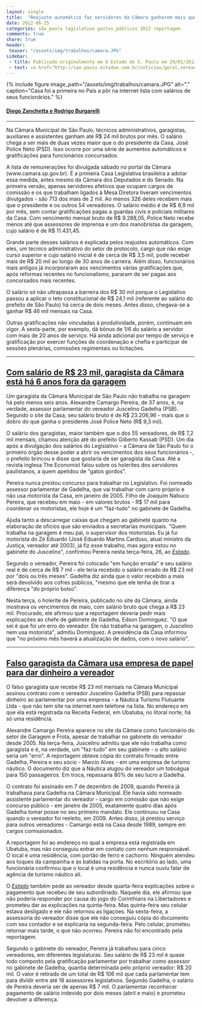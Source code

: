 ```yaml
---
layout: single
title:  "Reajuste automático faz servidores da Câmara ganharem mais que presidente"
date: 2012-06-25 
categories: são_paulo legislativo gastos_públicos 2012 reportagem
comments: true
share: true
header:
 teaser: "/assets/img/trabalhos/camara.JPG"
sidebar:
 - title: Publicado originalmente em O Estado de S. Paulo em 29/01/2012
 - text: <a href="http://sao-paulo.estadao.com.br/noticias/geral,vereador-de-sp-banca-sumo-bocha-e-futebol-de-botao-imp-,828521">Ver o original</a>
---
```


{% include figure image_path="/assets/img/trabalhos/camara.JPG" alt="." caption="Casa foi a primeira no País a pôr na internet lista com salários de seus funcionários." %}

<h4><u>Diego Zanchetta e Rodrigo Burgarelli</u></h4>
<hr>
<p>Na Câmara Municipal de São Paulo, técnicos administrativos, garagistas, auxiliares e assistentes ganham até R$ 24 mil brutos por mês. O salário chega a ser mais de duas vezes maior que o do presidente da Casa, José Police Neto (PSD). Isso ocorre por uma série de aumentos automáticos e gratificações para funcionários concursados.</p>
<p>A lista de remunerações foi divulgada sábado no portal da Câmara (www.camara.sp.gov.br). É a primeira Casa Legislativa brasileira a adotar essa medida, antes mesmo da Câmara dos Deputados e do Senado. Na primeira versão, apenas servidores efetivos que ocupam cargos de comissão e os que trabalham ligados à Mesa Diretora tiveram vencimentos divulgados - são 713 dos mais de 2 mil. Ao menos 326 deles recebem mais que o presidente e os outros 54 vereadores. O salário médio é de R$ 8,9 mil por mês, sem contar gratificações pagas a guardas civis e policiais militares da Casa. Com vencimento mensal bruto de R$ 9.288,05, Police Neto recebe menos até que assessores de imprensa e um dos manobristas da garagem, cujo salário é de R$ 11.431,45.</p>
<p>Grande parte desses salários é explicada pelos reajustes automáticos. Com eles, um técnico administrativo do setor de protocolo, cargo que não exige curso superior e cujo salário inicial é de cerca de R$ 3,5 mil, pode receber mais de R$ 20 mil ao longo de 30 anos de carreira. Além disso, funcionários mais antigos já incorporaram aos vencimentos várias gratificações que, após reformas recentes no funcionalismo, pararam de ser pagas aos concursados mais recentes. </p>
<p>O salário só não ultrapassa a barreira dos R$ 30 mil porque o Legislativo passou a aplicar o teto constitucional de R$ 24,1 mil (referente ao salário do prefeito de São Paulo) há cerca de dois meses. Antes disso, chegava-se a ganhar R$ 46 mil mensais na Casa.</p>
<p>Outras gratificações não vinculadas à produtividade, porém, continuam em vigor. A sexta-parte, por exemplo, dá bônus de 1/6 do salário a servidor com mais de 20 anos de serviço. Há ainda adicional por tempo de serviço e gratificação por exercer funções de coordenação e chefia e participar de sessões plenárias, comissões regimentais ou licitações.</p>
<hr>
<h2><a href="http://sao-paulo.estadao.com.br/noticias/geral,com-salario-de-r-23-mil-garagista-da-camara-esta-ha-6-anos-fora-da-garagem,892016">Com salário de R$ 23 mil, garagista da Câmara está há 6 anos fora da garagem</a></h2>
<p>Um garagista da Câmara Municipal de São Paulo não trabalha na garagem há pelo menos seis anos. Alexandre Camargo Pereira, de 37 anos, é, na verdade, assessor parlamentar do vereador Juscelino Gadelha (PSB). Segundo o site da Casa, seu salário bruto é de R$ 23.206,96 - mais que o dobro do que ganha o presidente José Police Neto (R$ 9,3 mil).</p>
<p>O salário dos garagistas, maior também que o dos 55 vereadores, de R$ 7,2 mil mensais, chamou atenção até do prefeito Gilberto Kassab (PSD). Um dia após a divulgação dos salários do Legislativo - a Câmara de São Paulo foi o primeiro órgão desse poder a abrir os vencimentos dos seus funcionários -, o prefeito brincou e disse que gostaria de ser garagista da Casa. Até a revista inglesa The Economist falou sobre os holerites dos servidores paulistanos, a quem apelidou de "gatos gordos".</p>
<p>Pereira nunca prestou concurso para trabalhar no Legislativo. Foi nomeado assessor parlamentar de Gadelha, que vai trabalhar com carro próprio e não usa motorista da Casa, em janeiro de 2005. Filho de Joaquim Nabuco Pereira, que recebeu em maio - em valores brutos - R$ 17 mil para coordenar os motoristas, ele hoje é um "faz-tudo" no gabinete de Gadelha. </p>
<p>Ajuda tanto a descarregar caixas que chegam ao gabinete quanto na elaboração de ofícios que são enviados a secretarias municipais. "Quem trabalha na garagem é meu pai, o supervisor dos motoristas. Eu já fui motorista do Zé Eduardo (José Eduardo Martins Cardoso, atual ministro da Justiça, vereador até 2003), já fiz esse trabalho, mas agora estou no gabinete do Juscelino", confirmou Pereira nesta terça-feira, 26, ao <u><i>Estado</i></u>.</p>
<p>Segundo o vereador, Pereira foi colocado "em função errada" e seu salário real é de cerca de R$ 7 mil - ele teria recebido o salário errado de R$ 23 mil por "dois ou três meses". Gadelha diz ainda que o valor recebido a mais será devolvido aos cofres públicos, "mesmo que ele tenha de tirar a diferença "do próprio bolso".</p>
<p>Nesta terça, o holerite de Pereira, publicado no site da Câmara, ainda mostrava os vencimentos de maio, com salário bruto que chega a R$ 23 mil. Procurado, ele afirmou que a reportagem deveria pedir mais explicações ao chefe de gabinete de Gadelha, Edson Dominguez. "O que sei é que foi um erro do vereador. Ele não trabalha na garagem, o Juscelino nem usa motorista", admitiu Dominguez. A presidência da Casa informou que "no próximo mês haverá a atualização de dados, com o novo salário".</p>
<hr>
<h2><a href="http://sao-paulo.estadao.com.br/noticias/geral,falso-garagista-da-camara-usa-empresa-de-papel-para-dar-dinheiro-a-vereador,893689">Falso garagista da Câmara usa empresa de papel para dar dinheiro a vereador</a></h2>
<p>O falso garagista que recebe R$ 23 mil mensais na Câmara Municipal assinou contrato com o vereador Juscelino Gadelha (PSB) para repassar dinheiro ao parlamentar por uma empresa - a Náutica Turismo Flutuante Ltda - que não tem site na internet nem telefone na lista. No endereço em que ela está registrada na Receita Federal, em Ubatuba, no litoral norte, há só uma residência.</p>
<p>Alexandre Camargo Pereira aparece no site da Câmara como funcionário do setor de Garagem e Frota, apesar de trabalhar no gabinete do vereador desde 2005. Na terça-feira, Juscelino admitiu que ele não trabalha como garagista e é, na verdade, um "faz-tudo" em seu gabinete - o alto salário seria um "erro". A reportagem obteve cópia do contrato firmado entre Gadelha, Pereira e seu sócio - Marcio Alves - em uma empresa de turismo náutico. O documento diz que a Náutica alugou do vereador um toboágua para 150 passageiros. Em troca, repassaria 80% de seu lucro a Gadelha.</p>
<p>O contrato foi assinado em 7 de dezembro de 2009, quando Pereira já trabalhava para Gadelha na Câmara Municipal. Ele havia sido nomeado assistente parlamentar do vereador - cargo em comissão que não exige concurso público - em janeiro de 2005, exatamente quatro dias após Gadelha tomar posse no seu primeiro mandato. Ele continuou na Casa quando o vereador foi reeleito, em 2009. Antes disso, já prestou serviço para outros vereadores - Camargo está na Casa desde 1989, sempre em cargos comissionados.</p>
<p>A reportagem foi ao endereço no qual a empresa está registrada em Ubatuba, mas não conseguiu entrar em contato com nenhum responsável. O local é uma residência, com portão de ferro e cachorro. Ninguém atendeu aos toques da campainha e às batidas na porta. No escritório ao lado, uma funcionária confirmou que o local é uma residência e nunca ouviu falar de agência de turismo náutico ali.</p>
<p>O <u><i>Estado</i></u> também pede ao vereador desde quarta-feira explicações sobre o pagamento que recebeu de seu subordinado. Naquele dia, ele afirmou que não poderia responder por causa do jogo do Corinthians na Libertadores e prometeu dar as explicações na quinta-feira. Mas quinta-feira seu celular estava desligado e ele não retornou as ligações. Na sexta-feira, a assessoria do vereador disse que ele não conseguiu cópia do documento com seu contador e se explicaria na segunda-feira. Pelo celular, prometeu retornar mais tarde, o que não ocorreu. Pereira não foi encontrado pela reportagem.</p>
<p>Segundo o gabinete do vereador, Pereira já trabalhou para cinco vereadores, em diferentes legislaturas. Seu salário de R$ 23 mil é quase todo composto pela gratificação parlamentar por trabalhar como assessor no gabinete de Gadelha, quantia determinada pelo próprio vereador: R$ 20 mil. O valor é retirado de um total de R$ 106 mil que cada parlamentar tem para dividir entre até 18 assessores legislativos. Segundo Gadelha, o salário de Pereira deveria ser de apenas R$ 7 mil. O parlamentar reconhecer pagamento de salário indevido por dois meses (abril e maio) e prometeu devolver a diferença.</p>

